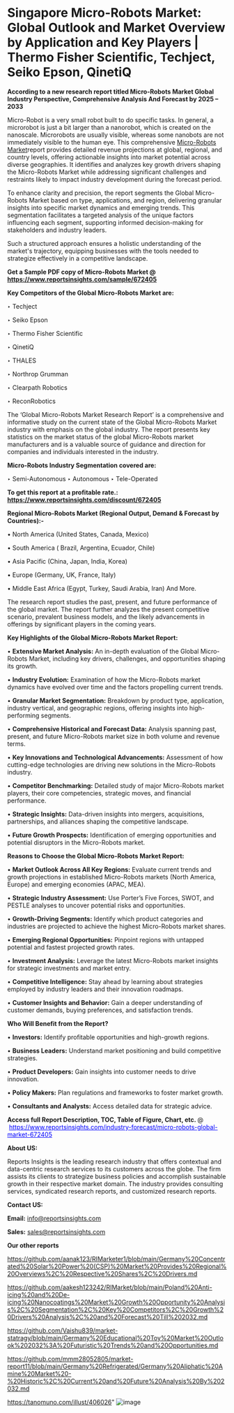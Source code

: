 # Singapore Micro-Robots Market: Global Outlook and Market Overview by Application and Key Players | Thermo Fisher Scientific, Techject, Seiko Epson, QinetiQ

<strong>According to a new research report titled Micro-Robots Market Global Industry Perspective, Comprehensive Analysis And Forecast by 2025 – 2033</strong>

Micro-Robot is a very small robot built to do specific tasks. In general, a microrobot is just a bit larger than a nanorobot, which is created on the nanoscale. Microrobots are usually visible, whereas some nanobots are not immediately visible to the human eye. This comprehensive <a href=https://www.reportsinsights.com/sample/672405>Micro-Robots Market</a>report provides detailed revenue projections at global, regional, and country levels, offering actionable insights into market potential across diverse geographies. It identifies and analyzes key growth drivers shaping the Micro-Robots Market while addressing significant challenges and restraints likely to impact industry development during the forecast period.

To enhance clarity and precision, the report segments the Global Micro-Robots Market based on type, applications, and region, delivering granular insights into specific market dynamics and emerging trends. This segmentation facilitates a targeted analysis of the unique factors influencing each segment, supporting informed decision-making for stakeholders and industry leaders.

Such a structured approach ensures a holistic understanding of the market's trajectory, equipping businesses with the tools needed to strategize effectively in a competitive landscape.

<strong>Get a Sample PDF copy of Micro-Robots Market </strong><strong>@<a href=https://www.reportsinsights.com/sample/672405 style=color:#0000ff;> https://www.reportsinsights.com/sample/672405</a></strong></font>

<strong>Key Competitors of the Global Micro-Robots Market are:</strong>

‣ Techject

‣ Seiko Epson

‣ Thermo Fisher Scientific

‣ QinetiQ

‣ THALES

‣ Northrop Grumman

‣ Clearpath Robotics

‣ ReconRobotics

The ‘Global Micro-Robots Market Research Report’ is a comprehensive and informative study on the current state of the Global Micro-Robots Market industry with emphasis on the global industry. The report presents key statistics on the market status of the global Micro-Robots market manufacturers and is a valuable source of guidance and direction for companies and individuals interested in the industry.

<strong>Micro-Robots Industry Segmentation covered are:</strong>

‣ Semi-Autonomous
‣ Autonomous
‣ Tele-Operated

<strong>To get this report at a profitable rate.: <a href=https://www.reportsinsights.com/discount/672405 style=color:#0000ff;>https://www.reportsinsights.com/discount/672405</a></strong></font>

<strong>Regional Micro-Robots Market (Regional Output, Demand &amp; Forecast by Countries):-</strong>

• North America (United States, Canada, Mexico)

• South America ( Brazil, Argentina, Ecuador, Chile)

• Asia Pacific (China, Japan, India, Korea)

• Europe (Germany, UK, France, Italy)

• Middle East Africa (Egypt, Turkey, Saudi Arabia, Iran) And More.

The research report studies the past, present, and future performance of the global market. The report further analyzes the present competitive scenario, prevalent business models, and the likely advancements in offerings by significant players in the coming years.

<strong>Key Highlights of the Global Micro-Robots Market Report:</strong>

• <strong>Extensive Market Analysis:</strong> An in-depth evaluation of the Global Micro-Robots Market, including key drivers, challenges, and opportunities shaping its growth.

• <strong>Industry Evolution:</strong> Examination of how the Micro-Robots market dynamics have evolved over time and the factors propelling current trends.

• <strong>Granular Market Segmentation:</strong> Breakdown by product type, application, industry vertical, and geographic regions, offering insights into high-performing segments.

• <strong>Comprehensive Historical and Forecast Data:</strong> Analysis spanning past, present, and future Micro-Robots market size in both volume and revenue terms.

• <strong>Key Innovations and Technological Advancements:</strong> Assessment of how cutting-edge technologies are driving new solutions in the Micro-Robots industry.

• <strong>Competitor Benchmarking:</strong> Detailed study of major Micro-Robots market players, their core competencies, strategic moves, and financial performance.

• <strong>Strategic Insights:</strong> Data-driven insights into mergers, acquisitions, partnerships, and alliances shaping the competitive landscape.

• <strong>Future Growth Prospects:</strong> Identification of emerging opportunities and potential disruptors in the Micro-Robots market.

<strong>Reasons to Choose the Global Micro-Robots Market Report:</strong>

• <strong>Market Outlook Across All Key Regions:</strong> Evaluate current trends and growth projections in established Micro-Robots markets (North America, Europe) and emerging economies (APAC, MEA).

• <strong>Strategic Industry Assessment:</strong> Use Porter’s Five Forces, SWOT, and PESTLE analyses to uncover potential risks and opportunities.

• <strong>Growth-Driving Segments:</strong> Identify which product categories and industries are projected to achieve the highest Micro-Robots market shares.

• <strong>Emerging Regional Opportunities:</strong> Pinpoint regions with untapped potential and fastest projected growth rates.

• <strong>Investment Analysis:</strong> Leverage the latest Micro-Robots market insights for strategic investments and market entry.

• <strong>Competitive Intelligence:</strong> Stay ahead by learning about strategies employed by industry leaders and their innovation roadmaps.

• <strong>Customer Insights and Behavior:</strong> Gain a deeper understanding of customer demands, buying preferences, and satisfaction trends.

<strong>Who Will Benefit from the Report?</strong>

• <strong>Investors:</strong> Identify profitable opportunities and high-growth regions.

• <strong>Business Leaders:</strong> Understand market positioning and build competitive strategies.

• <strong>Product Developers:</strong> Gain insights into customer needs to drive innovation.

• <strong>Policy Makers:</strong> Plan regulations and frameworks to foster market growth.

• <strong>Consultants and Analysts:</strong> Access detailed data for strategic advice.
</ul>
<strong>Access full Report Description, TOC, Table of Figure, Chart, etc. </strong>@  <a href=https://www.reportsinsights.com/industry-forecast/micro-robots-global-market-672405 style=color:#0000ff;>https://www.reportsinsights.com/industry-forecast/micro-robots-global-market-672405</a></font>

<strong><strong>About US</strong>:</strong>

Reports Insights is the leading research industry that offers contextual and data-centric research services to its customers across the globe. The firm assists its clients to strategize business policies and accomplish sustainable growth in their respective market domain. The industry provides consulting services, syndicated research reports, and customized research reports.

<strong>Contact US:</strong>

<p class=""""><b>Email:</b> <a href=mailto:info@reportsinsights.com>info@reportsinsights.com</a></p>
<p class=""""><b>Sales:</b> <a href=mailto:sales@reportsinsights.com>sales@reportsinsights.com</a></p>

<strong>Our other reports</strong>

<a href=https://github.com/aanak123/RIMarketer1/blob/main/Germany%20Concentrated%20Solar%20Power%20(CSP)%20Market%20Provides%20Regional%20Overviews%2C%20Respective%20Shares%2C%20Drivers.md>https://github.com/aanak123/RIMarketer1/blob/main/Germany%20Concentrated%20Solar%20Power%20(CSP)%20Market%20Provides%20Regional%20Overviews%2C%20Respective%20Shares%2C%20Drivers.md</a>

<a href=https://github.com/aakesh123242/RIMarket/blob/main/Poland%20Anti-icing%20and%20De-icing%20Nanocoatings%20Market%20Growth%20Opportunity%20Analysis%2C%20Segmentation%2C%20Key%20Competitors%2C%20Growth%20Drivers%20Analysis%2C%20and%20Forecast%20Till%202032.md>https://github.com/aakesh123242/RIMarket/blob/main/Poland%20Anti-icing%20and%20De-icing%20Nanocoatings%20Market%20Growth%20Opportunity%20Analysis%2C%20Segmentation%2C%20Key%20Competitors%2C%20Growth%20Drivers%20Analysis%2C%20and%20Forecast%20Till%202032.md</a>

<a href=https://github.com/Vaishu839/market-statragy/blob/main/Germany%20Educational%20Toy%20Market%20Outlook%202032%3A%20Futuristic%20Trends%20and%20Opportunities.md>https://github.com/Vaishu839/market-statragy/blob/main/Germany%20Educational%20Toy%20Market%20Outlook%202032%3A%20Futuristic%20Trends%20and%20Opportunities.md</a>

<a href=https://github.com/mmm28052805/market-report11/blob/main/Germany%20Refrigerated/Germany%20Aliphatic%20Amine%20Market%20-%20Historic%2C%20Current%20and%20Future%20Analysis%20By%202032.md>https://github.com/mmm28052805/market-report11/blob/main/Germany%20Refrigerated/Germany%20Aliphatic%20Amine%20Market%20-%20Historic%2C%20Current%20and%20Future%20Analysis%20By%202032.md</a>

<a href=https://tanomuno.com/illust/406026>https://tanomuno.com/illust/406026</a>"
![image](https://github.com/user-attachments/assets/ffb791bb-abb5-4f8f-8449-9c806e2fbee4)
